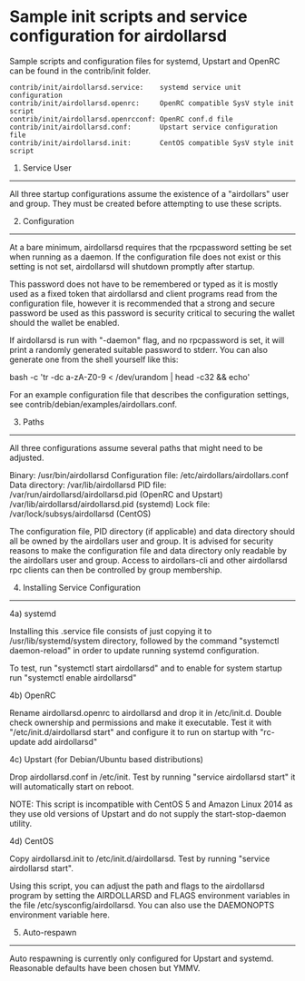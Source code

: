 Sample init scripts and service configuration for airdollarsd
==========================================================

Sample scripts and configuration files for systemd, Upstart and OpenRC
can be found in the contrib/init folder.

    contrib/init/airdollarsd.service:    systemd service unit configuration
    contrib/init/airdollarsd.openrc:     OpenRC compatible SysV style init script
    contrib/init/airdollarsd.openrcconf: OpenRC conf.d file
    contrib/init/airdollarsd.conf:       Upstart service configuration file
    contrib/init/airdollarsd.init:       CentOS compatible SysV style init script

1. Service User
---------------------------------

All three startup configurations assume the existence of a "airdollars" user
and group.  They must be created before attempting to use these scripts.

2. Configuration
---------------------------------

At a bare minimum, airdollarsd requires that the rpcpassword setting be set
when running as a daemon.  If the configuration file does not exist or this
setting is not set, airdollarsd will shutdown promptly after startup.

This password does not have to be remembered or typed as it is mostly used
as a fixed token that airdollarsd and client programs read from the configuration
file, however it is recommended that a strong and secure password be used
as this password is security critical to securing the wallet should the
wallet be enabled.

If airdollarsd is run with "-daemon" flag, and no rpcpassword is set, it will
print a randomly generated suitable password to stderr.  You can also
generate one from the shell yourself like this:

bash -c 'tr -dc a-zA-Z0-9 < /dev/urandom | head -c32 && echo'


For an example configuration file that describes the configuration settings,
see contrib/debian/examples/airdollars.conf.

3. Paths
---------------------------------

All three configurations assume several paths that might need to be adjusted.

Binary:              /usr/bin/airdollarsd
Configuration file:  /etc/airdollars/airdollars.conf
Data directory:      /var/lib/airdollarsd
PID file:            /var/run/airdollarsd/airdollarsd.pid (OpenRC and Upstart)
                     /var/lib/airdollarsd/airdollarsd.pid (systemd)
Lock file:           /var/lock/subsys/airdollarsd (CentOS)

The configuration file, PID directory (if applicable) and data directory
should all be owned by the airdollars user and group.  It is advised for security
reasons to make the configuration file and data directory only readable by the
airdollars user and group.  Access to airdollars-cli and other airdollarsd rpc clients
can then be controlled by group membership.

4. Installing Service Configuration
-----------------------------------

4a) systemd

Installing this .service file consists of just copying it to
/usr/lib/systemd/system directory, followed by the command
"systemctl daemon-reload" in order to update running systemd configuration.

To test, run "systemctl start airdollarsd" and to enable for system startup run
"systemctl enable airdollarsd"

4b) OpenRC

Rename airdollarsd.openrc to airdollarsd and drop it in /etc/init.d.  Double
check ownership and permissions and make it executable.  Test it with
"/etc/init.d/airdollarsd start" and configure it to run on startup with
"rc-update add airdollarsd"

4c) Upstart (for Debian/Ubuntu based distributions)

Drop airdollarsd.conf in /etc/init.  Test by running "service airdollarsd start"
it will automatically start on reboot.

NOTE: This script is incompatible with CentOS 5 and Amazon Linux 2014 as they
use old versions of Upstart and do not supply the start-stop-daemon utility.

4d) CentOS

Copy airdollarsd.init to /etc/init.d/airdollarsd. Test by running "service airdollarsd start".

Using this script, you can adjust the path and flags to the airdollarsd program by
setting the AIRDOLLARSD and FLAGS environment variables in the file
/etc/sysconfig/airdollarsd. You can also use the DAEMONOPTS environment variable here.

5. Auto-respawn
-----------------------------------

Auto respawning is currently only configured for Upstart and systemd.
Reasonable defaults have been chosen but YMMV.

